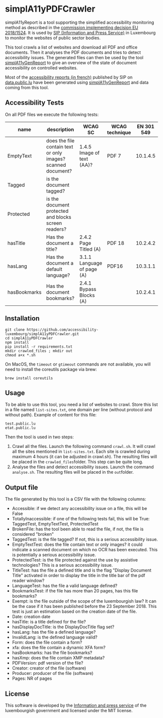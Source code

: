 # simplA11yPDFCrawler

simplA11yReport is a tool supporting the simplified accessibility monitoring method as described in the [commission implementing decision EU 2018/1524](https://eur-lex.europa.eu/legal-content/EN/TXT/HTML/?uri=CELEX:32018D1524&from=EN). It is used by [SIP (Information and Press Service)](https://sip.gouvernement.lu/en.html) in Luxembourg to monitor the websites of public sector bodies.

This tool crawls a list of websites and download all PDF and office documents. Then it analyses the PDF documents and tries to detect accessibility issues.
The generated files can then be used by the tool [simplA11yGenReport](https://github.com/accessibility-luxembourg/simplA11yGenReport) to give an overview of the state of document accessibility on controlled websites.

Most of the [accessibility reports (in french)](https://data.public.lu/fr/datasets/audits-simplifies-de-laccessibilite-numerique-2020-2021/) published by SIP on [data.public.lu](https://data.public.lu) have been generated using [simplA11yGenReport](https://github.com/accessibility-luxembourg/simplA11yGenReport) and data coming from this tool.

## Accessibility Tests

On all PDF files we execute the following tests:

| name | description | WCAG SC | WCAG technique | EN 301 549 | 
|------|-------------|---------|----------------|------------| 
| EmptyText  | does the file contain text or only images? scanned document? | 1.4.5 Image of text (AA)? | PDF 7 |  10.1.4.5 | 
| Tagged | is the document tagged? | | | | 
| Protected | is the document protected and blocks screen readers? | | | |
| hasTitle | Has the document a title? | 2.4.2 Page Titled (A) | PDF 18 | 10.2.4.2 | 
| hasLang | Has the document a default language? | 3.1.1 Language of page (A) | PDF16 | 10.3.1.1 | 
| hasBookmarks | Has the document bookmarks? |  2.4.1 Bypass Blocks (A) | | 10.2.4.1 | 


## Installation

```
git clone https://github.com/accessibility-luxembourg/simplA11yPDFCrawler.git
cd simplA11yPDFCrawler
npm install
pip install -r requirements.txt
mkdir crawled_files ; mkdir out 
chmod a+x *.sh
```

On MacOS, the `timeout` or `gtimeout` commands are not available, you will need to install the coreutils package via brew:
```
brew install coreutils
```

## Usage

To be able to use this tool, you need a list of websites to crawl. Store this list in a file named `list-sites.txt`, one domain per line (without protocol and without path). Example of content for this file: 

```
test.public.lu
etat.public.lu

```

Then the tool is used in two steps:
1. Crawl all the files. Launch the following command `crawl.sh`. It will crawl all the sites mentioned in `list-sites.txt`. Each site is crawled during maximum 4 hours (it can be adjusted in crawl.sh). The resulting files will be placed in the `crawled_files`folder. This step can be quite long.
2. Analyse the files and detect accessibility issues. Launch the command `analyse.sh`. The resulting files will be placed in the `out`folder.

## Output file

The file generated by this tool is a CSV file with the following columns:

- Accessible: if we detect any accessibility issue on a file, this will be False
- TotallyInaccessible: if one of the following tests fail, this will be True: TaggedTest, EmptyTextTest, ProtectedTest
- BrokenFile: has the tool been able to read the file, if not, the file is considered "broken"
- TaggedTest: is the file tagged? If not, this is a serious accessibility issue.
- EmptyTextTest: does the file contain text or only images? it could indicate a scanned document on which no OCR has been executed. This is potentially a serious accessibility issue.
- ProtectedTest: is the file protected against the use by assistive technologies? This is a serious accessibility issue.
- TitleTest: has the file a defined title and is the flag "Display Document Title" activated in order to display the title in the title bar of the pdf reader window? 
- LanguageTest: has the file a valid language defined?
- BookmarksTest: if the file has more than 20 pages, has this file bookmarks?
- Exempt: is the file outside of the scope of the luxembourgish law? It can be the case if it has been published before the 23 September 2018. This test is just an estimation based on the creation date of the file.
- Date: creation date
- hasTitle: is a title defined for the file?
- hasDisplayDocTitle: is the DisplayDocTitle flag set?
- hasLang: has the file a defined language?
- InvalidLang: is the defined language valid?
- Form: does the file contain a form?
- xfa: does the file contain a dynamic XFA form?
- hasBookmarks: has the file bookmarks?
- hasXmp: does the file contain XMP metadata?
- PDFVersion: pdf version of the file?
- Creator: creator of the file (software)
- Producer: producer of the file (software)
- Pages: NR of pages


## License
This software is developed by the [Information and press service](https://sip.gouvernement.lu/en.html) of the luxembourgish government and licensed under the MIT license.
